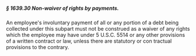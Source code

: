 ##### § 1639.30 Non-waiver of rights by payments. #####

An employee's involuntary payment of all or any portion of a debt being collected under this subpart must not be construed as a waiver of any rights which the employee may have under 5 U.S.C. 5514 or any other provisions of a written contract or law, unless there are statutory or con tractual provisions to the contrary.